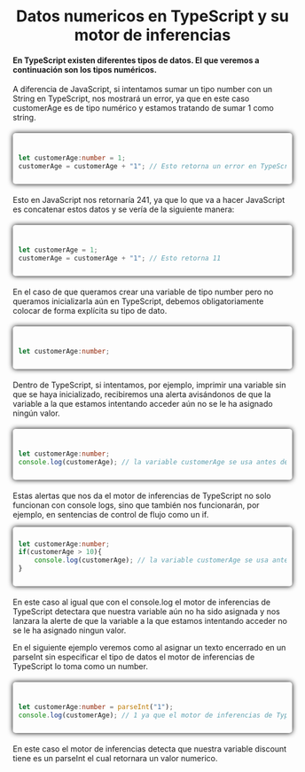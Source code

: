 <h1 align='center'>Datos numericos en TypeScript y su motor de inferencias</h1>

<h4>En TypeScript existen diferentes tipos de datos. El que veremos a continuación son los tipos numéricos.</h4>

<p>
A diferencia de JavaScript, si intentamos sumar un tipo number con un String en TypeScript, nos mostrará un error, ya que en este caso customerAge es de tipo numérico y estamos tratando de sumar 1 como string.
</p>

<div style="margin-top: 20px; box-shadow: 0 0 10px #000; padding: 10px; border-radius: 5px;">

```typescript

let customerAge:number = 1;
customerAge = customerAge + "1"; // Esto retorna un error en TypeScript

```

</div>

<p style="margin-top: 20px;">
Esto en JavaScript nos retornaría 241, ya que lo que va a hacer JavaScript es concatenar estos datos y se vería de la siguiente manera:
</p>

<div style="margin-top: 20px; box-shadow: 0 0 10px #000; padding: 10px; border-radius: 5px;">

```javascript

let customerAge = 1;
customerAge = customerAge + "1"; // Esto retorna 11

```

</div>

<p style="margin-top: 20px;">
En el caso de que queramos crear una variable de tipo number pero no queramos inicializarla aún en TypeScript, debemos obligatoriamente colocar de forma explícita su tipo de dato.
</p>

<div style="margin-top: 20px; box-shadow: 0 0 10px #000; padding: 10px; border-radius: 5px;">

```typescript

let customerAge:number;

```

</div>

<p style="margin-top: 20px;">
Dentro de TypeScript, si intentamos, por ejemplo, imprimir una variable sin que se haya inicializado, recibiremos una alerta avisándonos de que la variable a la que estamos intentando acceder aún no se le ha asignado ningún valor.
</p>

<div style="margin-top: 20px; box-shadow: 0 0 10px #000; padding: 10px; border-radius: 5px;">

```typescript

let customerAge:number;
console.log(customerAge); // la variable customerAge se usa antes de asignarla.

```

</div>


<p style="margin-top: 20px;">
Estas alertas que nos da el motor de inferencias de TypeScript no solo funcionan con console logs, sino que también nos funcionarán, por ejemplo, en sentencias de control de flujo como un if.
</p>

<div style="box-shadow: 0 0 10px #000; padding: 10px; border-radius: 5px;">

```typescript
let customerAge:number;
if(customerAge > 10){
    console.log(customerAge); // la variable customerAge se usa antes de asignarla.
}
```
</div>


<p style="margin-top: 20px;">
En este caso al igual que con el console.log el motor de inferencias de TypeScript detectara que nuestra variable
 aún no ha sido asignada y nos lanzara la alerte de que la variable a la que estamos intentando acceder no se le
 ha asignado ningun valor.
</p>

<p>
En el siguiente ejemplo veremos como al asignar un texto encerrado en un parseInt sin especificar el tipo de datos el motor de inferencias de TypeScript lo toma como un number.
</p>

<div style="margin-top: 20px; box-shadow: 0 0 10px #000; padding: 10px; border-radius: 5px;" >

```typescript

let customerAge:number = parseInt("1");
console.log(customerAge); // 1 ya que el motor de inferencias de TypeScript lo toma como un number

```
</div>


<p style="margin-top: 20px;">
En este caso el motor de inferencias detecta que nuestra variable
 discount tiene es un parseInt el cual retornara un valor numerico.
</p>




